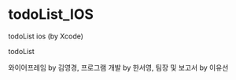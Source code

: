 # todoList_IOS
todoList ios (by Xcode)


todoList 

와이어프레임 by 김영경, 
프로그램 개발 by 한서영, 
팀장 및 보고서 by 이유선
